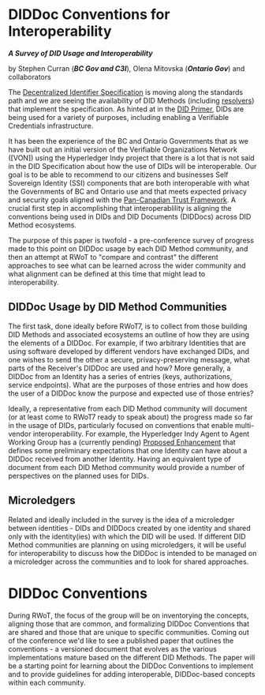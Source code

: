 # DIDDoc Conventions for Interoperability
***A Survey of DID Usage and Interoperability***

by Stephen Curran (***BC Gov and C3I***), Olena Mitovska (***Ontario Gov***)  and collaborators

The [Decentralized Identifier Specification](https://w3c-ccg.github.io/did-spec/) is moving along the standards path and we are seeing the availability of DID Methods (including [resolvers](https://github.com/decentralized-identity)) that implement the specification. As hinted at in the [DID Primer](did-primer.md), DIDs are being used for a variety of purposes, including enabling a Verifiable Credentials infrastructure.

It has been the experience of the BC and Ontario Governments that as we have built out an initial version of the Verifiable Organizations Network ([VON]) using the Hyperledger Indy project that there is a lot that is not said in the DID Specification about how the use of DIDs will be interoperable. Our goal is to be able to recommend to our citizens and businesses Self Sovereign Identity (SSI) components that are both interoperable with what the Governments of BC and Ontario use and that meets expected privacy and security goals aligned with the [Pan-Canadian Trust Framework](https://diacc.ca/pan-canadian-trust-framework/). A crucial first step in accomplishing that interoperablility is aligning the conventions being used in DIDs and DID Documents (DIDDocs) across DID Method ecosystems.

The purpose of this paper is twofold - a pre-conference survey of progress made to this point on DIDDoc usage by each DID Method community, and then an attempt at RWoT to "compare and contrast" the different approaches to see what can be learned across the wider community and what alignment can be defined at this time that might lead to interoperability.

## DIDDoc Usage by DID Method Communities

The first task, done ideally before RWoT7, is to collect from those building DID Methods and associated ecosystems an outline of how they are using the elements of a DIDDoc. For example, if two arbitrary Identities that are using software developed by different vendors have exchanged DIDs, and one wishes to send the other a secure, privacy-preserving message, what parts of the Receiver's DIDDoc are used and how? More generally, a DIDDoc from an Identity has a series of entries (keys, authorizations, service endpoints). What are the purposes of those entries and how does the user of a DIDDoc know the purpose and expected use of those entries?

Ideally, a representative from each DID Method community will document (or at least come to RWoT7 ready to speak about) the progress made so far in the usage of DIDs, particularly focused on conventions that enable multi-vendor interoperability. For example, the Hyperledger Indy Agent to Agent Working Group has a (currently pending) [Proposed Enhancement](https://github.com/hyperledger/indy-hipe/blob/efba4bc0de42fd194a8d6af8864bcd96e6826f58/text/diddoc-conventions/README.md) that defines some preliminary expectations that one Identity can have about a DIDDoc received from another Identity. Having an equivalent type of document from each DID Method community would provide a number of perspectives on the planned uses for DIDs.

## Microledgers

Related and ideally included in the survey is the idea of a microledger between identities - DIDs and DIDDocs created by one identity and shared only with the identity(ies) with which the DID will be used. If different DID Method communities are planning on using microledgers, it will be useful for interoperability to discuss how the DIDDoc is intended to be managed on a microledger across the communities and to look for shared approaches.

# DIDDoc Conventions

During RWoT, the focus of the group will be on inventorying the concepts, aligning those that are common, and formalizing DIDDoc Conventions that are shared and those that are unique to specific communities. Coming out of the conference we'd like to see a published paper that outlines the conventions - a versioned document that evolves as the various implementations mature based on the different DID Methods. The paper will be a starting point for learning about the DIDDoc Conventions to implement and to provide guidelines for adding interoperable, DIDDoc-based concepts within each community.

